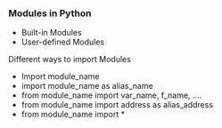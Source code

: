 ### Modules in Python

- Built-in Modules
- User-defined Modules

Different ways to import Modules

- Import module_name
- import module_name as alias_name
- from module_name import var_name, f_name, ....
- from module_name import address as alias_address
- from module_name import *